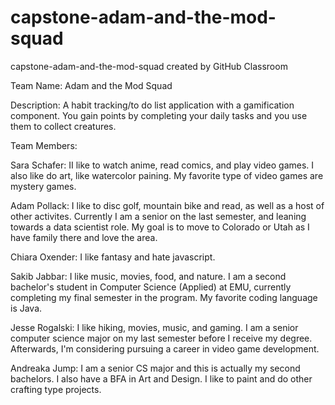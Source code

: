# capstone-adam-and-the-mod-squad
capstone-adam-and-the-mod-squad created by GitHub Classroom

Team Name: Adam and the Mod Squad

Description: 
A habit tracking/to do list application with a gamification component.  You gain points by completing your daily tasks and you use them to collect creatures.

Team Members:

Sara Schafer: II like to watch anime, read comics, and play video games. I also like do art, like watercolor paining. My favorite type of video games are mystery games.

Adam Pollack: I like to disc golf, mountain bike and read, as well as a host of other activites. Currently I am a senior on the last semester, and leaning towards a data scientist role. My goal is to move to Colorado or Utah as I have family there and love the area.

Chiara Oxender: I like fantasy and hate javascript.

Sakib Jabbar: I like music, movies, food, and nature. I am a second bachelor's student in Computer Science (Applied) at EMU, currently completing my final semester in the program. My favorite coding language is Java.

Jesse Rogalski: I like hiking, movies, music, and gaming. I am a senior computer science major on my last semester before I receive my degree. Afterwards, I'm considering pursuing a career in video game development.

Andreaka Jump: I am a senior CS major and this is actually my second bachelors.  I also have a BFA in Art and Design.  I like to paint and do other crafting type projects.

